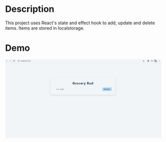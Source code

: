 # Description

This project uses React's state and effect hook to add, update and delete items. Items are stored in localstorage.

# Demo

![](public/grocerybud.gif)
